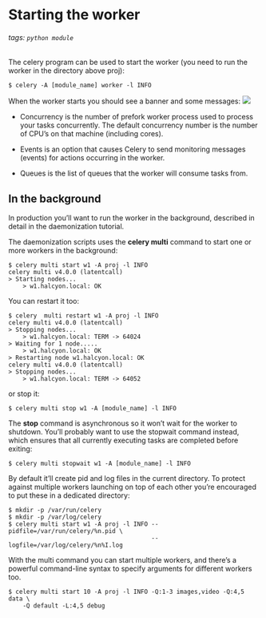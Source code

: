 # Starting the worker
###### tags: `python module`

The celery program can be used to start the worker (you need to run the worker in the directory above proj):
```cmd=
$ celery -A [module_name] worker -l INFO
```


When the worker starts you should see a banner and some messages:
![](https://i.imgur.com/bWArnYa.png)

- Concurrency is the number of prefork worker process used to process your tasks concurrently. The default concurrency number is the number of CPU’s on that machine (including cores). 

- Events is an option that causes Celery to send monitoring messages (events) for actions occurring in the worker.
- Queues is the list of queues that the worker will consume tasks from.

## In the background
In production you’ll want to run the worker in the background, described in detail in the daemonization tutorial.

The daemonization scripts uses the **celery multi** command to start one or more workers in the background:

```cmd=
$ celery multi start w1 -A proj -l INFO
celery multi v4.0.0 (latentcall)
> Starting nodes...
    > w1.halcyon.local: OK
```

You can restart it too:
```cmd=
$ celery  multi restart w1 -A proj -l INFO
celery multi v4.0.0 (latentcall)
> Stopping nodes...
    > w1.halcyon.local: TERM -> 64024
> Waiting for 1 node.....
    > w1.halcyon.local: OK
> Restarting node w1.halcyon.local: OK
celery multi v4.0.0 (latentcall)
> Stopping nodes...
    > w1.halcyon.local: TERM -> 64052
```
or stop it:
```cmd=
$ celery multi stop w1 -A [module_name] -l INFO
```

The **stop** command is asynchronous so it won’t wait for the worker to shutdown. You’ll probably want to use the stopwait command instead, which ensures that all currently executing tasks are completed before exiting:
```cmd=
$ celery multi stopwait w1 -A [module_name] -l INFO
```

By default it’ll create pid and log files in the current directory. To protect against multiple workers launching on top of each other you’re encouraged to put these in a dedicated directory:
```python=
$ mkdir -p /var/run/celery
$ mkdir -p /var/log/celery
$ celery multi start w1 -A proj -l INFO --pidfile=/var/run/celery/%n.pid \
                                        --logfile=/var/log/celery/%n%I.log
```

With the multi command you can start multiple workers, and there’s a powerful command-line syntax to specify arguments for different workers too.
```cmd=
$ celery multi start 10 -A proj -l INFO -Q:1-3 images,video -Q:4,5 data \
    -Q default -L:4,5 debug
```
